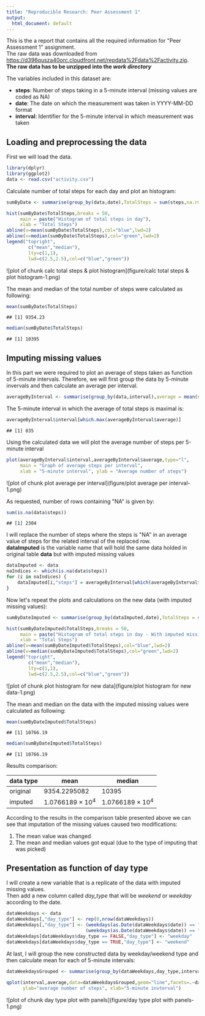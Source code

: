 ```yaml
---
title: "Reproducible Research: Peer Assessment 1"
output:
  html_document: default
---
```


This is the a report that contains all the required information for "Peer Assessment 1" assignment.  
The raw data was downloaded from <https://d396qusza40orc.cloudfront.net/repdata%2Fdata%2Factivity.zip>.  
**The raw data has to be unzipped into the *work directory***  

The variables included in this dataset are:  
* **steps**: Number of steps taking in a 5-minute interval (missing values are coded as NA)  
* **date**: The date on which the measurement was taken in YYYY-MM-DD format  
* **interval**: Identifier for the 5-minute interval in which measurement was taken  

## Loading and preprocessing the data

First we will load the data.

```r
library(dplyr)
library(ggplot2)
data <- read.csv("activity.csv")
```
  
Calculate number of total steps for each day and plot an histogram:

```r
sumByDate <- summarise(group_by(data,date),TotalSteps = sum(steps,na.rm = TRUE))

hist(sumByDate$TotalSteps,breaks = 50, 
     main = paste("Histogram of total steps in day"), 
     xlab = "Total Steps")
abline(v=mean(sumByDate$TotalSteps),col="blue",lwd=2)
abline(v=median(sumByDate$TotalSteps),col="green",lwd=2)
legend("topright",
        c("mean","median"),
        lty=c(1,1),
        lwd=c(2.5,2.5),col=c("blue","green"))
```

![plot of chunk calc total steps & plot histogram](figure/calc total steps & plot histogram-1.png) 
  
The mean and median of the total number of steps were calculated as following:

```r
mean(sumByDate$TotalSteps)
```

```
## [1] 9354.23
```

```r
median(sumByDate$TotalSteps)
```

```
## [1] 10395
```
  
## Imputing missing values

In this part we were required to plot an average of steps taken as function of 5-minute intervals.
Therefore, we will first group the data by 5-minute invervals and then calculate an average per interval.

```r
averageByInterval <- summarise(group_by(data,interval),average = mean(steps,na.rm = TRUE))
```
  
The 5-minute interval in which the average of total steps is maximal is:

```r
averageByInterval$interval[which.max(averageByInterval$average)]
```

```
## [1] 835
```
  
Using the calculated data we will plot the average number of steps per 5-minute interval

```r
plot(averageByInterval$interval,averageByInterval$average,type="l",
     main = "Graph of average steps per interval",
     xlab = "5-minute interval", ylab = "Average number of steps")
```

![plot of chunk plot average per interval](figure/plot average per interval-1.png) 
  
As requested, number of rows containing "NA" is given by:

```r
sum(is.na(data$steps))
```

```
## [1] 2304
```
  
I will replace the number of steps where the steps is "NA" in an average value of steps for the related interval of the replaced row.  
**dataImputed** is the variable name that will hold the same data holded in original table **data** but with imputed missing values

```r
dataImputed <- data
naIndices <- which(is.na(data$steps))
for (i in naIndices) {
    dataImputed[i,"steps"] = averageByInterval[which(averageByInterval$interval == data[i,"interval"]),"average"]
}
```
  
Now let's repeat the plots and calculations on the new data (with imputed missing values):

```r
sumByDateImputed <- summarise(group_by(dataImputed,date),TotalSteps = sum(steps,na.rm = TRUE))

hist(sumByDateImputed$TotalSteps,breaks = 50, 
     main = paste("Histogram of total steps in day - With imputed missing values"), 
     xlab = "Total Steps")
abline(v=mean(sumByDateImputed$TotalSteps),col="blue",lwd=2)
abline(v=median(sumByDateImputed$TotalSteps),col="green",lwd=2)
legend("topright",
        c("mean","median"),
        lty=c(1,1),
        lwd=c(2.5,2.5),col=c("blue","green"))
```

![plot of chunk plot histogram for new data](figure/plot histogram for new data-1.png) 
  
The mean and median on the data with the imputed missing values were calculated as following:

```r
mean(sumByDateImputed$TotalSteps)
```

```
## [1] 10766.19
```

```r
median(sumByDateImputed$TotalSteps)
```

```
## [1] 10766.19
```
  
  
Results comparison:

data type|   mean    |   median
---------|-----------|----------
original |   9354.2295082     |  10395
imputed  |   1.0766189 &times; 10<sup>4</sup>     |  1.0766189 &times; 10<sup>4</sup>

According to the results in the comparison table presented above we can see that imputation of the missing values caused two modifications:  
1. The mean value was changed  
2. The mean and median values got equal (due to the type of imputing that was picked)
  
## Presentation as function of day type

I will create a new variable that is a replicate of the data with imputed missing values.  
Then add a new column called *day_type* that will be *weekend* or *weekday* according to the date.


```r
dataWeekdays <- data
dataWeekdays[,"day_type"] <- rep(0,nrow(dataWeekdays))
dataWeekdays[,"day_type"] <- (weekdays(as.Date(dataWeekdays$date)) == "Saturday") |
                             (weekdays(as.Date(dataWeekdays$date)) == "Sunday")
dataWeekdays[dataWeekdays$day_type == FALSE,"day_type"] <- "weekday"
dataWeekdays[dataWeekdays$day_type == TRUE,"day_type"] <- "weekend"
```
  
At last, I will group the new constructed data by weekday/weekend type and then calculate mean for each of 5-minute intervals:

```r
dataWeekdaysGrouped <- summarise(group_by(dataWeekdays,day_type,interval),average = mean(steps,na.rm = TRUE))
    
qplot(interval,average,data=dataWeekdaysGrouped,geom="line",facets=.~day_type,
      ylab="average number of steps", xlab="5-minute invterval")
```

![plot of chunk day type plot with panels](figure/day type plot with panels-1.png) 
